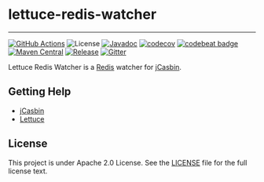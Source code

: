 # lettuce-redis-watcher
---

[![GitHub Actions](https://github.com/jcasbin/lettuce-redis-watcher/actions/workflows/maven-ci.yml/badge.svg)](https://github.com/jcasbin/lettuce-redis-watcher/actions/workflows/maven-ci.yml)
![License](https://img.shields.io/github/license/jcasbin/lettuce-redis-watcher)
[![Javadoc](https://javadoc.io/badge2/org.casbin/jcasbin-lettuce-redis-watcher/javadoc.svg)](https://javadoc.io/doc/org.casbin/jcasbin-lettuce-redis-watcher)
[![codecov](https://codecov.io/gh/jcasbin/lettuce-redis-watcher/branch/master/graph/badge.svg?token=ENt9xr4nFg)](https://codecov.io/gh/jcasbin/lettuce-redis-watcher)
[![codebeat badge](https://codebeat.co/badges/8b3da1c4-3a61-4123-a3d4-002b2598a297)](https://codebeat.co/projects/github-com-jcasbin-lettuce-redis-watcher-master)
[![Maven Central](https://img.shields.io/maven-central/v/org.casbin/jcasbin-lettuce-redis-watcher.svg)](https://mvnrepository.com/artifact/org.casbin/jcasbin-lettuce-redis-watcher/latest)
[![Release](https://img.shields.io/github/release/jcasbin/lettuce-redis-watcher.svg)](https://github.com/jcasbin/lettuce-redis-watcher/releases/latest)
[![Gitter](https://badges.gitter.im/Join%20Chat.svg)](https://gitter.im/casbin/lobby)

Lettuce Redis Watcher is a [Redis](http://redis.io) watcher for [jCasbin](https://github.com/casbin/jcasbin).

## Getting Help

- [jCasbin](https://github.com/casbin/jCasbin)
- [Lettuce](https://lettuce.io)

## License

This project is under Apache 2.0 License. See the [LICENSE](https://github.com/jcasbin/lettuce-redis-watcher/blob/master/LICENSE) file for the full license text.